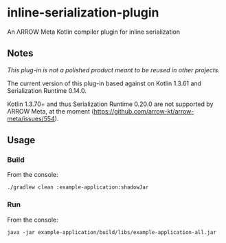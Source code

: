 # inline-serialization-plugin
An ΛRROW Meta Kotlin compiler plugin for inline serialization 

## Notes
*This plug-in is not a polished product meant to be reused in other projects.*

The current version of this plug-in based against on Kotlin 1.3.61 and Serialization Runtime 0.14.0.

Kotlin 1.3.70+ and thus Serialization Runtime 0.20.0 are not supported by ΛRROW Meta, at the moment (https://github.com/arrow-kt/arrow-meta/issues/554).

## Usage
### Build
From the console:

```./gradlew clean :example-application:shadowJar```

### Run
From the console:

```java -jar example-application/build/libs/example-application-all.jar```
